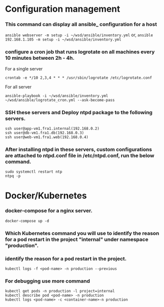 # Configuration management
 
### This command can display all ansible_ configuration for a host
`ansible webserver -m setup -i ~/wsd/ansible/inventory.yml`
or,
`ansible 192.168.1.105 -m setup -i ~/wsd/ansible/inventory.yml`

### configure a cron job that runs logrotate on all machines every 10 minutes between 2h - 4h.

For a single server

`crontab -e
*/10 2,3,4 * * * /usr/sbin/logrotate /etc/logrotate.conf`

For all server

`ansible-playbook -i ~/wsd/ansible/inventory.yml ~/wsd/ansible/logrotate_cron.yml --ask-become-pass`

### SSH these servers and Deploy ntpd package to the following servers.

```
ssh user@app-vm1.fra1.internal(192.168.0.2)
ssh user@db-vm1.fra1.db(192.168.0.3)
ssh user@web-vm1.fra1.web(192.168.0.4)
```

### After installing ntpd in these servers, custom configurations are attached to ntpd.conf file in /etc/ntpd.conf, run the below command.

```
sudo systemctl restart ntp
ntpq -p
```

# Docker/Kubernetes

### docker-compose for a nginx server.

```
docker-compose up -d
```

### Which Kubernetes command you will use to identify the reason for a pod restart in the project "internal" under namespace "production".

### identify the reason for a pod restart in the project.
```
kubectl logs -f <pod-name> -n production --previous
```
### For debugging use more command

```
kubectl get pods -n production -l project=internal
kubectl describe pod <pod-name> -n production
kubectl logs <pod-name> -c <container-name>-n production
```
